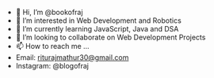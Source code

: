 - 👋 Hi, I’m @bookofraj
- 👀 I’m interested in Web Development and Robotics
- 🌱 I’m currently learning JavaScript, Java and DSA
- 💞️ I’m looking to collaborate on Web Development Projects
- 📫 How to reach me ...
- Email: riturajmathur30@gmail.com
- Instagram: @blogofraj
